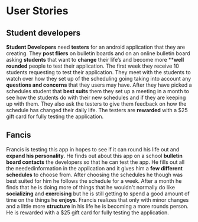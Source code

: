 # User Stories

## Student developers

**Student Developers** need **testers** for an android application that they are
creating. They **post fliers** on bulletin boards and on an online bulletin
board asking **students** that want to **change** their life’s and become more
****well rounded** people to test their application. The first week they receive
10 students requesting to test their application. They meet with the students
to watch over how they set up of the scheduling going taking into account any
**questions and concerns** that they users may have. After they have picked a
schedules student that **best suits** them they set up a meeting in a month to
see how the students do with their new schedules and if they are keeping up
with them. They also ask the testers to give them feedback on how the schedule
has changed their daily life. The testers are **rewarded** with a $25 gift
card for fully testing the application.

## Fancis

Francis is testing this app in hopes to see if it can round his life out and
**expand his personality**. He finds out about this app on a school **bulletin
board contacts** the developers so that he can test the app. He fills out all
the neededinformation in the application and it gives him a **few different
schedules** to choose from. After choosing the schedules he though was best
suited for him he follows the schedule for a week. After a month he finds that
he is doing more of things that he wouldn't normally do like **socializing** and
**exercising** but he is still getting to spend a good amount of time on the
things he **enjoys**. Francis realizes that only with minor changes and a little
more **structure** in his life he is becoming a more rounds person. He is
rewarded with a $25 gift card for fully testing the application.

